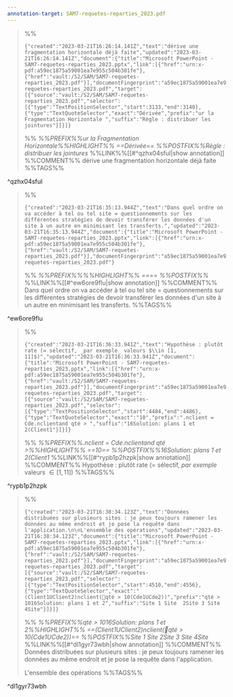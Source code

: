 ```yaml
---
annotation-target: SAM7-requetes-reparties_2023.pdf
---
```


>%%
>```annotation-json
>{"created":"2023-03-21T16:26:14.141Z","text":"dérive une fragmentation horizontale déjà faite","updated":"2023-03-21T16:26:14.141Z","document":{"title":"Microsoft PowerPoint - SAM7-requetes-reparties_2023.pptx","link":[{"href":"urn:x-pdf:a59ec1875a59001ea7e955c504b301fe"},{"href":"vault:/S2/SAM/SAM7-requetes-reparties_2023.pdf"}],"documentFingerprint":"a59ec1875a59001ea7e955c504b301fe"},"uri":"vault:/S2/SAM/SAM7-requetes-reparties_2023.pdf","target":[{"source":"vault:/S2/SAM/SAM7-requetes-reparties_2023.pdf","selector":[{"type":"TextPositionSelector","start":3133,"end":3140},{"type":"TextQuoteSelector","exact":"Dérivée","prefix":"ur la Fragmentation Horizontale ","suffix":"Règle : distribuer les jointures"}]}]}
>```
>%%
>*%%PREFIX%%ur la Fragmentation Horizontale%%HIGHLIGHT%% ==Dérivée== %%POSTFIX%%Règle : distribuer les jointures*
>%%LINK%%[[#^qzhx04sful|show annotation]]
>%%COMMENT%%
>dérive une fragmentation horizontale déjà faite
>%%TAGS%%
>
^qzhx04sful


>%%
>```annotation-json
>{"created":"2023-03-21T16:35:13.944Z","text":"Dans quel ordre on va accéder à tel ou tel site = questionnements sur les différentes stratégies de devoir transférer les données d'un site à un autre en minimisant les transferts.","updated":"2023-03-21T16:35:13.944Z","document":{"title":"Microsoft PowerPoint - SAM7-requetes-reparties_2023.pptx","link":[{"href":"urn:x-pdf:a59ec1875a59001ea7e955c504b301fe"},{"href":"vault:/S2/SAM/SAM7-requetes-reparties_2023.pdf"}],"documentFingerprint":"a59ec1875a59001ea7e955c504b301fe"},"uri":"vault:/S2/SAM/SAM7-requetes-reparties_2023.pdf"}
>```
>%%
>*%%PREFIX%%%%HIGHLIGHT%% ==== %%POSTFIX%%*
>%%LINK%%[[#^ew6ore9flu|show annotation]]
>%%COMMENT%%
>Dans quel ordre on va accéder à tel ou tel site = questionnements sur les différentes stratégies de devoir transférer les données d'un site à un autre en minimisant les transferts.
>%%TAGS%%
>
^ew6ore9flu


>%%
>```annotation-json
>{"created":"2023-03-21T16:36:33.941Z","text":"Hypothèse : plutôt rate (= sélectif, _par exemple_ valeurs $\\in [1, 11]$)","updated":"2023-03-21T16:36:33.941Z","document":{"title":"Microsoft PowerPoint - SAM7-requetes-reparties_2023.pptx","link":[{"href":"urn:x-pdf:a59ec1875a59001ea7e955c504b301fe"},{"href":"vault:/S2/SAM/SAM7-requetes-reparties_2023.pdf"}],"documentFingerprint":"a59ec1875a59001ea7e955c504b301fe"},"uri":"vault:/S2/SAM/SAM7-requetes-reparties_2023.pdf","target":[{"source":"vault:/S2/SAM/SAM7-requetes-reparties_2023.pdf","selector":[{"type":"TextPositionSelector","start":4484,"end":4486},{"type":"TextQuoteSelector","exact":"10","prefix":".nclient = Cde.nclientand qté > ","suffix":"16Solution: plans 1 et 2(Client1"}]}]}
>```
>%%
>*%%PREFIX%%.nclient = Cde.nclientand qté >%%HIGHLIGHT%% ==10== %%POSTFIX%%16Solution: plans 1 et 2(Client1*
>%%LINK%%[[#^rypb1p2hzpk|show annotation]]
>%%COMMENT%%
>Hypothèse : plutôt rate (= sélectif, _par exemple_ valeurs $\in [1, 11]$)
>%%TAGS%%
>
^rypb1p2hzpk


>%%
>```annotation-json
>{"created":"2023-03-21T16:38:34.123Z","text":"Données distribuées sur plusieurs sites : je peux toujours ramener les données au même endroit et je pose la requête dans l'application.\n\nL'ensemble des opérations","updated":"2023-03-21T16:38:34.123Z","document":{"title":"Microsoft PowerPoint - SAM7-requetes-reparties_2023.pptx","link":[{"href":"urn:x-pdf:a59ec1875a59001ea7e955c504b301fe"},{"href":"vault:/S2/SAM/SAM7-requetes-reparties_2023.pdf"}],"documentFingerprint":"a59ec1875a59001ea7e955c504b301fe"},"uri":"vault:/S2/SAM/SAM7-requetes-reparties_2023.pdf","target":[{"source":"vault:/S2/SAM/SAM7-requetes-reparties_2023.pdf","selector":[{"type":"TextPositionSelector","start":4510,"end":4556},{"type":"TextQuoteSelector","exact":"(Client1UClient2)nclient(qté > 10(Cde1UCde2))","prefix":"qté > 1016Solution: plans 1 et 2","suffix":"Site 1 Site  2Site 3 Site  4Site"}]}]}
>```
>%%
>*%%PREFIX%%qté > 1016Solution: plans 1 et 2%%HIGHLIGHT%% ==(Client1UClient2)nclient(qté > 10(Cde1UCde2))== %%POSTFIX%%Site 1 Site  2Site 3 Site  4Site*
>%%LINK%%[[#^dl1gyr73wbh|show annotation]]
>%%COMMENT%%
>Données distribuées sur plusieurs sites : je peux toujours ramener les données au même endroit et je pose la requête dans l'application.
>
>L'ensemble des opérations
>%%TAGS%%
>
^dl1gyr73wbh
